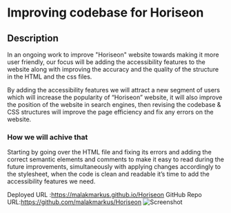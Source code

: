 # Improving codebase for Horiseon

## Description

In an ongoing work to improve "Horiseon" website towards making it more user friendly, our focus will be adding the accessibility features to the website along with improving the accuracy and the quality of the structure in the HTML and the css files.

By adding the accessibility features we will attract a new segment of users which will increase the popularity of “Horiseon” website, it will also improve the position of the website in search engines, then revising the codebase & CSS structures will improve the page efficiency and fix any errors on the website.

### How we will achive that 
Starting by going over the HTML file and fixing its errors and adding the correct semantic elements and comments to make it easy to read during the future improvements, simultaneously with applying changes accordingly to the stylesheet, when the code is clean and readable it’s time to add the accessibility features we need.


Deployed URL :https://malakmarkus.github.io/Horiseon
GitHub Repo URL:https://github.com/malakmarkus/Horiseon
![Screenshot](https://user-images.githubusercontent.com/94266004/153690313-e8fd83ae-e87d-4e20-98f2-81b98d9012c9.png)
